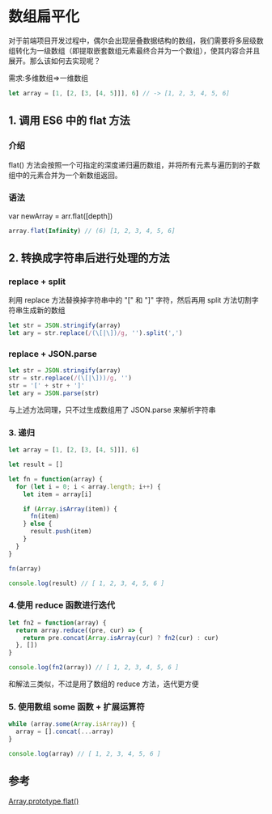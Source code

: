 # 数组扁平化

对于前端项目开发过程中，偶尔会出现层叠数据结构的数组，我们需要将多层级数组转化为一级数组（即提取嵌套数组元素最终合并为一个数组），使其内容合并且展开。那么该如何去实现呢？

需求:多维数组=>一维数组

```js
let array = [1, [2, [3, [4, 5]]], 6] // -> [1, 2, 3, 4, 5, 6]
```

## 1. 调用 ES6 中的 flat 方法

### 介绍

flat() 方法会按照一个可指定的深度递归遍历数组，并将所有元素与遍历到的子数组中的元素合并为一个新数组返回。

### 语法

var newArray = arr.flat([depth])

```js
array.flat(Infinity) // (6) [1, 2, 3, 4, 5, 6]
```

## 2. 转换成字符串后进行处理的方法

### replace + split

利用 replace 方法替换掉字符串中的 "[" 和 "]" 字符，然后再用 split 方法切割字符串生成新的数组

```js
let str = JSON.stringify(array)
let ary = str.replace(/(\[|\])/g, '').split(',')
```

### replace + JSON.parse

```js
let str = JSON.stringify(array)
str = str.replace(/(\[|\]))/g, '')
str = '[' + str + ']'
let ary = JSON.parse(str)
```

与上述方法同理，只不过生成数组用了 JSON.parse 来解析字符串

### 3. 递归

```js
let array = [1, [2, [3, [4, 5]]], 6]

let result = []

let fn = function(array) {
  for (let i = 0; i < array.length; i++) {
    let item = array[i]

    if (Array.isArray(item)) {
      fn(item)
    } else {
      result.push(item)
    }
  }
}

fn(array)

console.log(result) // [ 1, 2, 3, 4, 5, 6 ]
```

### 4.使用 reduce 函数进行迭代

```js
let fn2 = function(array) {
  return array.reduce((pre, cur) => {
    return pre.concat(Array.isArray(cur) ? fn2(cur) : cur)
  }, [])
}

console.log(fn2(array)) // [ 1, 2, 3, 4, 5, 6 ]
```

和解法三类似，不过是用了数组的 reduce 方法，迭代更方便

### 5. 使用数组 some 函数 + 扩展运算符

```js
while (array.some(Array.isArray)) {
  array = [].concat(...array)
}

console.log(array) // [ 1, 2, 3, 4, 5, 6 ]
```

## 参考

[Array.prototype.flat()](https://developer.mozilla.org/zh-CN/docs/Web/JavaScript/Reference/Global_Objects/Array/flat)
